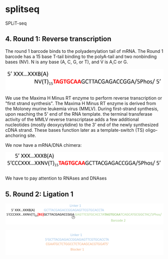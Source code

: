 # splitseq
SPLiT-seq

## 4. Round 1: Reverse transcription
The round 1 barcode binds to the polyadenylation tail of mRNA. The Round 1 barcode has a 15 base T-tail binding to the polyA-tail and two nonbinding bases (NV). N is any base (A, C, G, or T), and V is A,C or G.

![image.png](Round1_1.PNG)

We use the Maxima H Minus RT enzyme to perform reverse transcription or "first strand synthesis". The Maxima H Minus RT enzyme is derived from the Moloney murine leukemia virus (MMLV). During first-strand synthesis, upon reaching the 5' end of the RNA template. the terminal transferase activity of the MMLV reverse transcriptase adds a few additional nucleotides (mostly deoxycytidine) to the 3' end of the newly synthesized cDNA strand. These bases function later as a template-switch (TS) oligo-anchoring site.

We now have a mRNA/DNA chimera:

![image.png](Round1_2.PNG)

We have to pay attention to RNAses and DNAses

## 5. Round 2: Ligation 1
![image.png](Round2_1.PNG)

![image.png](Round2_2_2.PNG)
